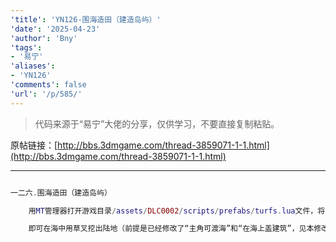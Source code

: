```yaml
---
'title': 'YN126-围海造田（建造岛屿）'
'date': '2025-04-23'
'author': 'Bny'
'tags':
- '易宁'
'aliases':
- 'YN126'
'comments': false
'url': '/p/585/'
---
```


> 代码来源于“易宁”大佬的分享，仅供学习，不要直接复制粘贴。

原帖链接：[http://bbs.3dmgame.com/thread-3859071-1-1.html](http://bbs.3dmgame.com/thread-3859071-1-1.html)

---

```lua  

一二六.围海造田（建造岛屿）

	用MT管理器打开游戏目录/assets/DLC0002/scripts/prefabs/turfs.lua文件，将return tiletype == GROUND.DIRT or inst.data.tile == "webbing"替换为return tiletype >= GROUND.IMPASSABLE or inst.data.tile == "webbing"

	即可在海中用草叉挖出陆地（前提是已经修改了“主角可渡海”和“在海上盖建筑”，见本修改技巧），将喜欢的地皮铺在上面，建一个属于自己的岛屿吧

```  

